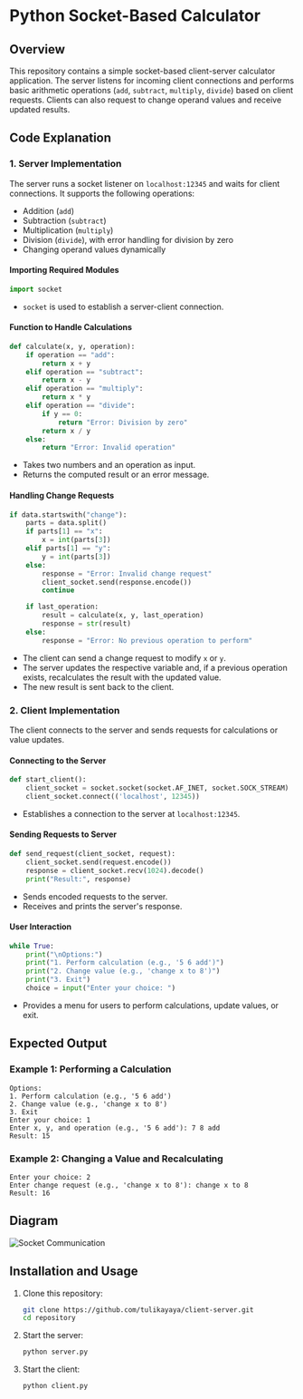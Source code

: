 # Python Socket-Based Calculator

## Overview
This repository contains a simple socket-based client-server calculator application. The server listens for incoming client connections and performs basic arithmetic operations (`add`, `subtract`, `multiply`, `divide`) based on client requests. Clients can also request to change operand values and receive updated results.

## Code Explanation

### 1. Server Implementation
The server runs a socket listener on `localhost:12345` and waits for client connections. It supports the following operations:
- Addition (`add`)
- Subtraction (`subtract`)
- Multiplication (`multiply`)
- Division (`divide`), with error handling for division by zero
- Changing operand values dynamically

#### Importing Required Modules
```python
import socket
```
- `socket` is used to establish a server-client connection.

#### Function to Handle Calculations
```python
def calculate(x, y, operation):
    if operation == "add":
        return x + y
    elif operation == "subtract":
        return x - y
    elif operation == "multiply":
        return x * y
    elif operation == "divide":
        if y == 0:
            return "Error: Division by zero"
        return x / y
    else:
        return "Error: Invalid operation"
```
- Takes two numbers and an operation as input.
- Returns the computed result or an error message.

#### Handling Change Requests
```python
if data.startswith("change"):
    parts = data.split()
    if parts[1] == "x":
        x = int(parts[3])
    elif parts[1] == "y":
        y = int(parts[3])
    else:
        response = "Error: Invalid change request"
        client_socket.send(response.encode())
        continue

    if last_operation:
        result = calculate(x, y, last_operation)
        response = str(result)
    else:
        response = "Error: No previous operation to perform"
```
- The client can send a change request to modify `x` or `y`.
- The server updates the respective variable and, if a previous operation exists, recalculates the result with the updated value.
- The new result is sent back to the client.

### 2. Client Implementation
The client connects to the server and sends requests for calculations or value updates.

#### Connecting to the Server
```python
def start_client():
    client_socket = socket.socket(socket.AF_INET, socket.SOCK_STREAM)
    client_socket.connect(('localhost', 12345))
```
- Establishes a connection to the server at `localhost:12345`.

#### Sending Requests to Server
```python
def send_request(client_socket, request):
    client_socket.send(request.encode())
    response = client_socket.recv(1024).decode()
    print("Result:", response)
```
- Sends encoded requests to the server.
- Receives and prints the server's response.

#### User Interaction
```python
while True:
    print("\nOptions:")
    print("1. Perform calculation (e.g., '5 6 add')")
    print("2. Change value (e.g., 'change x to 8')")
    print("3. Exit")
    choice = input("Enter your choice: ")
```
- Provides a menu for users to perform calculations, update values, or exit.

## Expected Output
### Example 1: Performing a Calculation
```
Options:
1. Perform calculation (e.g., '5 6 add')
2. Change value (e.g., 'change x to 8')
3. Exit
Enter your choice: 1
Enter x, y, and operation (e.g., '5 6 add'): 7 8 add
Result: 15
```

### Example 2: Changing a Value and Recalculating
```
Enter your choice: 2
Enter change request (e.g., 'change x to 8'): change x to 8
Result: 16
```

## Diagram
![Socket Communication](path/to/image.png)

## Installation and Usage
1. Clone this repository:
   ```sh
   git clone https://github.com/tulikayaya/client-server.git
   cd repository
   ```
2. Start the server:
   ```sh
   python server.py
   ```
3. Start the client:
   ```sh
   python client.py
   ```

